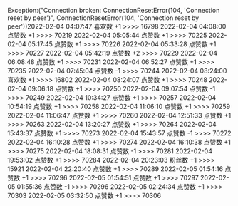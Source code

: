 Exception:("Connection broken: ConnectionResetError(104, 'Connection reset by peer')", ConnectionResetError(104, 'Connection reset by peer'))2022-02-04  04:07:47   喜欢数 +1 >>>> 16798
2022-02-04  04:08:00   点赞数 +1 >>>> 70219
2022-02-04  05:05:44   点赞数 +1 >>>> 70225
2022-02-04  05:17:45   点赞数 +1 >>>> 70226
2022-02-04  05:33:28   点赞数 +1 >>>> 70227
2022-02-04  05:42:19   点赞数 +2 >>>> 70229
2022-02-04  06:08:48   点赞数 +1 >>>> 70231
2022-02-04  06:52:27   点赞数 +1 >>>> 70235
2022-02-04  07:45:04   点赞数 -1 >>>> 70244
2022-02-04  08:24:00   喜欢数 +1 >>>> 16802
2022-02-04  08:24:07   点赞数 +1 >>>> 70248
2022-02-04  09:06:18   点赞数 +1 >>>> 70250
2022-02-04  09:07:54   点赞数 -1 >>>> 70249
2022-02-04  10:34:27   点赞数 +1 >>>> 70257
2022-02-04  10:54:19   点赞数 +1 >>>> 70258
2022-02-04  11:06:10   点赞数 +1 >>>> 70259
2022-02-04  11:06:47   点赞数 +1 >>>> 70260
2022-02-04  12:51:33   点赞数 +1 >>>> 70263
2022-02-04  13:20:27   点赞数 +1 >>>> 70264
2022-02-04  15:43:37   点赞数 +1 >>>> 70273
2022-02-04  15:43:57   点赞数 -1 >>>> 70272
2022-02-04  16:10:28   点赞数 +1 >>>> 70274
2022-02-04  16:10:38   点赞数 +1 >>>> 70275
2022-02-04  18:08:31   点赞数 -1 >>>> 70281
2022-02-04  19:53:02   点赞数 +1 >>>> 70284
2022-02-04  20:23:03   粉丝数 +1 >>>> 15921
2022-02-04  22:20:40   点赞数 +1 >>>> 70289
2022-02-05  01:54:16   点赞数 +1 >>>> 70296
2022-02-05  01:54:51   点赞数 +1 >>>> 70297
2022-02-05  01:55:36   点赞数 -1 >>>> 70296
2022-02-05  02:24:34   点赞数 +1 >>>> 70303
2022-02-05  03:32:50   点赞数 +1 >>>> 70306
